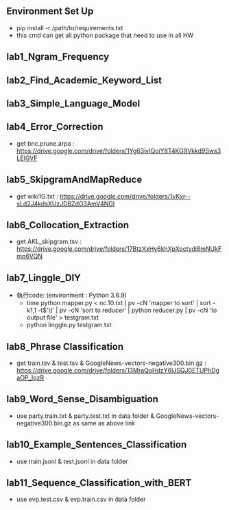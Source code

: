 ## Environment Set Up
 * pip install -r /path/to/requirements.txt
 * this cmd can get all python package that need to use in all HW
## lab1_Ngram_Frequency
## lab2_Find_Academic_Keyword_List
## lab3_Simple_Language_Model
## lab4_Error_Correction  
* get bnc.prune.arpa : https://drive.google.com/drive/folders/1Yg63ivIQoiY8T4KG9Vkkd9Sws3LEIGVF  
## lab5_SkipgramAndMapReduce  
* get wiki1G.txt : https://drive.google.com/drive/folders/1vKxr--sLd2J4kdsXUzJDBZdG3AmV4NGl  
## lab6_Collocation_Extraction
* get AKL_skipgram.tsv : https://drive.google.com/drive/folders/17BtzXxHy6khXpXoctydi8mNUkFmp6VQN
## lab7_Linggle_DIY  
* 執行code: (environment : Python 3.6.9)
  * time python mapper.py < nc.10.txt | pv -cN 'mapper to sort' | sort -k1,1 -t$'\t' | pv -cN 'sort to reducer' | python reducer.py | pv -cN 'to output file' > testgram.txt
  * python linggle.py testgram.txt
## lab8_Phrase Classification
* get train.tsv & test.tsv & GoogleNews-vectors-negative300.bin.gz : https://drive.google.com/drive/folders/13MraQoHdzY6lJSQJ0ETUPhDgaOP_IqzR
## lab9_Word_Sense_Disambiguation
* use party.train.txt & party.test.txt in data folder & GoogleNews-vectors-negative300.bin.gz as same as above link
## lab10_Example_Sentences_Classification
* use train.jsonl & test.jsonl in data folder
## lab11_Sequence_Classification_with_BERT
* use evp.test.csv & evp.train.csv in data folder
